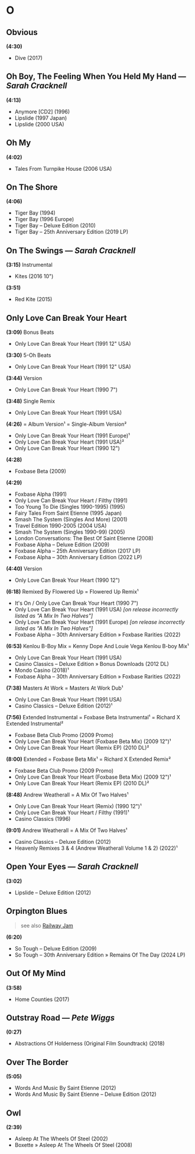 # O

## Obvious

**(4:30)**

* Dive (2017)

## Oh Boy, The Feeling When You Held My Hand — *Sarah Cracknell*

**(4:13)**

* Anymore [CD2] (1996)
* Lipslide (1997 Japan)
* Lipslide (2000 USA)

## Oh My

**(4:02)**

* Tales From Turnpike House (2006 USA)

## On The Shore

**(4:06)**

* Tiger Bay (1994)
* Tiger Bay (1996 Europe)
* Tiger Bay – Deluxe Edition (2010)
* Tiger Bay – 25th Anniversary Edition (2019 LP)

## On The Swings — *Sarah Cracknell*

**(3:15)** Instrumental

* Kites (2016 10")

**(3:51)**

* Red Kite (2015)

## Only Love Can Break Your Heart

**(3:09)** Bonus Beats

* Only Love Can Break Your Heart (1991 12" USA)

**(3:30)** 5-Oh Beats

* Only Love Can Break Your Heart (1991 12" USA)

**(3:44)** Version

* Only Love Can Break Your Heart (1990 7")

**(3:48)** Single Remix

* Only Love Can Break Your Heart (1991 USA)

**(4:26)** = Album Version¹ = Single-Album Version²

* Only Love Can Break Your Heart (1991 Europe)¹
* Only Love Can Break Your Heart (1991 USA)²
* Only Love Can Break Your Heart (1990 12")

**(4:28)**

* Foxbase Beta (2009)

**(4:29)**

* Foxbase Alpha (1991)
* Only Love Can Break Your Heart / Filthy (1991)
* Too Young To Die (Singles 1990-1995) (1995)
* Fairy Tales From Saint Etienne (1995 Japan)
* Smash The System (Singles And More) (2001)
* Travel Edition 1990-2005 (2004 USA)
* Smash The System (Singles 1990-99) (2005)
* London Conversations: The Best Of Saint Etienne (2008)
* Foxbase Alpha – Deluxe Edition (2009)
* Foxbase Alpha – 25th Anniversary Edition (2017 LP)
* Foxbase Alpha – 30th Anniversary Edition (2022 LP)

**(4:40)** Version

* Only Love Can Break Your Heart (1990 12")

**(6:18)** Remixed By Flowered Up = Flowered Up Remix¹

* It's On / Only Love Can Break Your Heart (1990 7")
* Only Love Can Break Your Heart (1991 USA) *[on release incorrectly listed as "A Mix In Two Halves"]*
* Only Love Can Break Your Heart (1991 Europe) *[on release incorrectly listed as "A Mix In Two Halves"]*
* Foxbase Alpha – 30th Anniversary Edition » Foxbase Rarities (2022)

**(6:53)** Kenlou B-Boy Mix = Kenny Dope And Louie Vega Kenlou B-boy Mix¹

* Only Love Can Break Your Heart (1991 USA)
* Casino Classics – Deluxe Edition » Bonus Downloads (2012 DL)
* Mondo Casino (2018)¹
* Foxbase Alpha – 30th Anniversary Edition » Foxbase Rarities (2022)

**(7:38)** Masters At Work = Masters At Work Dub¹

* Only Love Can Break Your Heart (1991 USA)
* Casino Classics – Deluxe Edition (2012)¹

**(7:56)** Extended Instrumental = Foxbase Beta Instrumental¹ = Richard X Extended Instrumental²

* Foxbase Beta Club Promo (2009 Promo)
* Only Love Can Break Your Heart (Foxbase Beta Mix) (2009 12")¹
* Only Love Can Break Your Heart (Remix EP) (2010 DL)²

**(8:00)** Extended = Foxbase Beta Mix¹ = Richard X Extended Remix²

* Foxbase Beta Club Promo (2009 Promo)
* Only Love Can Break Your Heart (Foxbase Beta Mix) (2009 12")¹
* Only Love Can Break Your Heart (Remix EP) (2010 DL)²

**(8:48)** Andrew Weatherall = A Mix Of Two Halves¹

* Only Love Can Break Your Heart (Remix) (1990 12")¹
* Only Love Can Break Your Heart / Filthy (1991)¹
* Casino Classics (1996)

**(9:01)** Andrew Weatherall = A Mix Of Two Halves¹

* Casino Classics – Deluxe Edition (2012)
* Heavenly Remixes 3 & 4 (Andrew Weatherall Volume 1 & 2) (2022)¹

## Open Your Eyes — *Sarah Cracknell*

**(3:02)**

* Lipslide – Deluxe Edition (2012)

## Orpington Blues

> see also [Railway Jam](r.md#railway-jam)

**(6:20)**

* So Tough – Deluxe Edition (2009)
* So Tough – 30th Anniversary Edition » Remains Of The Day (2024 LP)

## Out Of My Mind

**(3:58)**

* Home Counties (2017)

## Outstray Road — *Pete Wiggs*

**(0:27)**

* Abstractions Of Holderness (Original Film Soundtrack) (2018)

## Over The Border

**(5:05)**

* Words And Music By Saint Etienne (2012)
* Words And Music By Saint Etienne – Deluxe Edition (2012)

## Owl

**(2:39)**

* Asleep At The Wheels Of Steel (2002)
* Boxette » Asleep At The Wheels Of Steel (2008)
